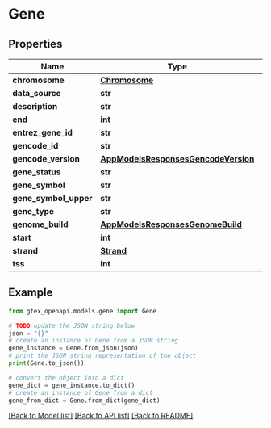 # Gene


## Properties

Name | Type | Description | Notes
------------ | ------------- | ------------- | -------------
**chromosome** | [**Chromosome**](Chromosome.md) |  | 
**data_source** | **str** |  | 
**description** | **str** |  | [optional] 
**end** | **int** |  | 
**entrez_gene_id** | **str** |  | [optional] 
**gencode_id** | **str** |  | 
**gencode_version** | [**AppModelsResponsesGencodeVersion**](AppModelsResponsesGencodeVersion.md) |  | 
**gene_status** | **str** |  | 
**gene_symbol** | **str** |  | 
**gene_symbol_upper** | **str** |  | 
**gene_type** | **str** |  | 
**genome_build** | [**AppModelsResponsesGenomeBuild**](AppModelsResponsesGenomeBuild.md) |  | 
**start** | **int** |  | 
**strand** | [**Strand**](Strand.md) |  | 
**tss** | **int** |  | 

## Example

```python
from gtex_openapi.models.gene import Gene

# TODO update the JSON string below
json = "{}"
# create an instance of Gene from a JSON string
gene_instance = Gene.from_json(json)
# print the JSON string representation of the object
print(Gene.to_json())

# convert the object into a dict
gene_dict = gene_instance.to_dict()
# create an instance of Gene from a dict
gene_from_dict = Gene.from_dict(gene_dict)
```
[[Back to Model list]](../README.md#documentation-for-models) [[Back to API list]](../README.md#documentation-for-api-endpoints) [[Back to README]](../README.md)


